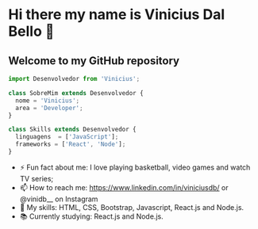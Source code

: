 
# Hi there my name is Vinicius Dal Bello 👋
## Welcome to my GitHub repository

```js
import Desenvolvedor from 'Vinicius';

class SobreMim extends Desenvolvedor {
  nome = 'Vinicius';
  area = 'Developer';
}

class Skills extends Desenvolvedor {
  linguagens  = ['JavaScript'];
  frameworks = ['React', 'Node'];
}
```

- ⚡ Fun fact about me: I love playing basketball, video games and watch TV series;
- 📫 How to reach me: https://www.linkedin.com/in/viniciusdb/ or @vinidb__ on Instagram
- 🔧 My skills: HTML, CSS, Bootstrap, Javascript, React.js and Node.js.
- 📚 Currently studying: React.js and Node.js.
